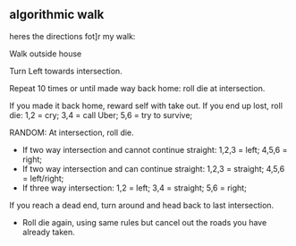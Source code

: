 ## algorithmic walk

heres the directions fot]r my walk:

Walk outside house

Turn Left towards intersection. 

Repeat 10 times or until made way back home: roll die at intersection.

If you made it back home, reward self with take out.
If you end up lost, roll die: 1,2 = cry; 3,4 = call Uber; 5,6 = try to survive;

RANDOM: At intersection, roll die. 
- If two way intersection and cannot continue straight: 1,2,3 = left; 4,5,6 = right;
- If two way intersection and can continue straight: 1,2,3 = straight; 4,5,6 = left/right;
- If three way intersection: 1,2 = left; 3,4 = straight; 5,6 = right;

If you reach a dead end, turn around and head back to last intersection.
- Roll die again, using same rules but cancel out the roads you have already taken.